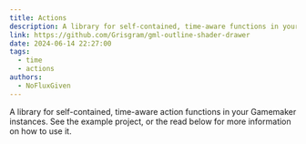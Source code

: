 ```yaml
---
title: Actions
description: A library for self-contained, time-aware functions in your Gamemaker instances
link: https://github.com/Grisgram/gml-outline-shader-drawer
date: 2024-06-14 22:27:00
tags:
  - time
  - actions
authors:
  - NoFluxGiven
---
```


A library for self-contained, time-aware action functions in your Gamemaker instances.
See the example project, or the read below for more information on how to use it.